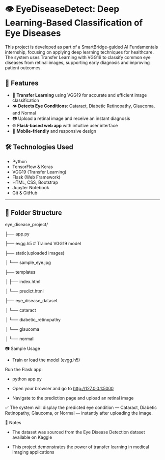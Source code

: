 # 👁️ EyeDiseaseDetect: Deep Learning-Based Classification of Eye Diseases

This project is developed as part of a SmartBridge-guided AI Fundamentals internship, focusing on applying deep learning techniques for healthcare. The system uses Transfer Learning with VGG19 to classify common eye diseases from retinal images, supporting early diagnosis and improving patient outcomes.

## 🚀 Features

- 🧠 **Transfer Learning** using VGG19 for accurate and efficient image classification  
- 👁️ **Detects Eye Conditions**: Cataract, Diabetic Retinopathy, Glaucoma, and Normal  
- 📷 Upload a retinal image and receive an instant diagnosis  
- 🌐 **Flask-based web app** with intuitive user interface  
- 📱 **Mobile-friendly** and responsive design  

## 🛠️ Technologies Used

- Python  
- TensorFlow & Keras  
- VGG19 (Transfer Learning)  
- Flask (Web Framework)  
- HTML, CSS, Bootstrap  
- Jupyter Notebook  
- Git & GitHub  

---

## 📁 Folder Structure

eye_disease_project/

├── app.py

├── evgg.h5 # Trained VGG19 model

├── static(uploaded images)

│ └── sample_eye.jpg

├── templates

│ ├── index.html

│ └── predict.html

├── eye_disease_dataset

│  └── cataract

│  └── diabetic_retinopathy

│  └── glaucoma

│  └── normal

📷 Sample Usage

- Train or load the model (evgg.h5)

Run the Flask app:

- python app.py

- Open your browser and go to http://127.0.0.1:5000

- Navigate to the prediction page and upload an retinal image

✅ The system will display the predicted eye condition — Cataract, Diabetic Retinopathy, Glaucoma, or Normal — instantly after uploading the image.

📌 Notes

- The dataset was sourced from the Eye Disease Detection dataset available on Kaggle

- This project demonstrates the power of transfer learning in medical imaging applications

